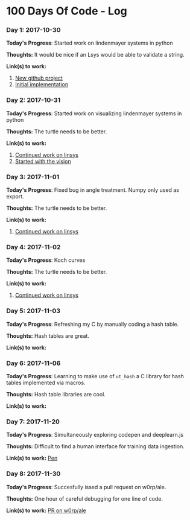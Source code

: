 # 100 Days Of Code - Log

### Day 1: 2017-10-30

**Today's Progress**: Started work on lindenmayer systems in python 

**Thoughts:** It would be nice if an Lsys would be able to validate a string.

**Link(s) to work:**

1. [New github project](https://github.com/lgalke/linsys)
2. [Initial implementation](https://github.com/lgalke/linsys/commit/72c8c4c125fcaf5a9d650b345358e56cbf9b52af)

### Day 2: 2017-10-31

**Today's Progress**: Started work on visualizing lindenmayer systems in python 

**Thoughts:** The turtle needs to be better.

**Link(s) to work:**

1. [Continued work on linsys](https://github.com/lgalke/linsys)
2. [Started with the vision](https://github.com/lgalke/linsys/commit/9c3e7e58feb41ebd315f15a1ff03a5b2d93a4322)

### Day 3: 2017-11-01

**Today's Progress**: Fixed bug in angle treatment. Numpy only used as export.

**Thoughts:** The turtle needs to be better.

**Link(s) to work:**

1. [Continued work on linsys](https://github.com/lgalke/linsys)


### Day 4: 2017-11-02

**Today's Progress**: Koch curves

**Thoughts:** The turtle needs to be better.

**Link(s) to work:**

1. [Continued work on linsys](https://github.com/lgalke/linsys)


### Day 5: 2017-11-03

**Today's Progress**: Refreshing my C by manually coding a hash table.

**Thoughts:** Hash tables are great.

**Link(s) to work:**


### Day 6: 2017-11-06

**Today's Progress**: Learning to make use of `ut_hash` a C library for hash tables implemented via macros.

**Thoughts:** Hash table libraries are cool.

**Link(s) to work:**

### Day 7: 2017-11-20

**Today's Progress**: Simultaneously exploring codepen and deeplearn.js

**Thoughts:** Difficult to find a human interface for training data ingestion.

**Link(s) to work:** [Pen](https://codepen.io/lgalke/pen/qVpbMN)


### Day 8: 2017-11-30 

**Today's Progress**: Succesfully issed a pull request on w0rp/ale.

**Thoughts:** One hour of careful debugging for one line of code.

**Link(s) to work:** [PR on w0rp/ale](https://github.com/w0rp/ale/pull/1181)

